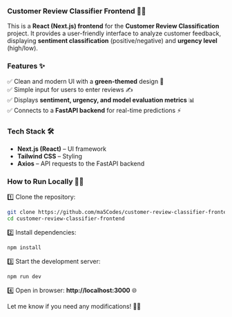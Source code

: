 ### **Customer Review Classifier Frontend** 🚀🎨  

This is a **React (Next.js) frontend** for the **Customer Review Classification** project. It provides a user-friendly interface to analyze customer feedback, displaying **sentiment classification** (positive/negative) and **urgency level** (high/low).  

### **Features** ✨  
✅ Clean and modern UI with a **green-themed** design 🌿  
✅ Simple input for users to enter reviews ✍️  
✅ Displays **sentiment, urgency, and model evaluation metrics** 📊  
✅ Connects to a **FastAPI backend** for real-time predictions ⚡  

### **Tech Stack** 🛠️  
- **Next.js (React)** – UI framework  
- **Tailwind CSS** – Styling  
- **Axios** – API requests to the FastAPI backend  

### **How to Run Locally** 🏃‍♂️  
1️⃣ Clone the repository:  
```bash
git clone https://github.com/ma5Codes/customer-review-classifier-frontend.git
cd customer-review-classifier-frontend
```
2️⃣ Install dependencies:  
```bash
npm install
```
3️⃣ Start the development server:  
```bash
npm run dev
```
4️⃣ Open in browser: **http://localhost:3000** 🌐  

Let me know if you need any modifications! 🚀😃
